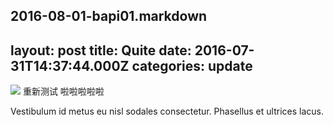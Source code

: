 2016-08-01-bapi01.markdown
---
layout: post
title: Quite
date: 2016-07-31T14:37:44.000Z
categories: update
---
<img src="/images/fulls/02.jpg" class="fit image">
重新测试 
啦啦啦啦啦

Vestibulum id metus eu nisl sodales consectetur. Phasellus et ultrices lacus.


